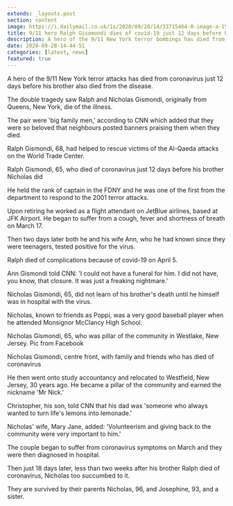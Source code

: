 ```yaml
---
extends: _layouts.post
section: content
image: https://i.dailymail.co.uk/1s/2020/09/28/14/33715464-0-image-a-15_1601299767342.jpg 
title: 9/11 hero Ralph Gisomondi dies of covid-19 just 12 days before his brother Nicholas does too 
description: A hero of the 9/11 New York terror bombings has died from coronavirus just 12 days before his brother also died from the virus.Ralph and Nicholas Gismondi, originally from New York, died 
date: 2020-09-28-14-44-51 
categories: [latest, news] 
featured: true 
--- 
```

A hero of the 9/11 New York terror attacks has died from coronavirus just 12 days before his brother also died from the disease.

The double tragedy saw Ralph and Nicholas Gismondi, originally from Queens, New York, die of the illness.

The pair were 'big family men,' according to CNN which added that they were so beloved that neighbours posted banners praising them when they died.

Ralph Gismondi, 68, had helped to rescue victims of the Al-Qaeda attacks on the World Trade Center.

Ralph Gismondi, 65, who died of coronavirus just 12 days before his brother Nicholas did

He held the rank of captain in the FDNY and he was one of the first from the department to respond to the 2001 terror attacks.

Upon retiring he worked as a flight attendant on JetBlue airlines, based at JFK Airport. He began to suffer from a cough, fever and shortness of breath on March 17.

Then two days later both he and his wife Ann, who he had known since they were teenagers, tested positive for the virus.

Ralph died of complications because of covid-19 on April 5.

Ann Gismondi told CNN: 'I could not have a funeral for him. I did not have, you know, that closure. It was just a freaking nightmare.' 

Nicholas Gismondi, 65, did not learn of his brother's death until he himself was in hospital with the virus.

Nicholas, known to friends as Poppi, was a very good baseball player when he attended Monsignor McClancy High School.

Nicholas Gismondi, 65, who was pillar of the community in Westlake, New Jersey. Pic from Facebook

Nicholas Gismondi, centre front, with family and friends who has died of coronavirus

He then went onto study accountancy and relocated to Westfield, New Jersey, 30 years ago. He became a pillar of the community and earned the nickname 'Mr Nick.'

Christopher, his son, told CNN that his dad was 'someone who always wanted to turn life's lemons into lemonade.'

Nicholas' wife, Mary Jane, added: 'Volunteerism and giving back to the community were very important to him.'

The couple began to suffer from coronavirus symptoms on March and they were then diagnosed in hospital.

Then just 18 days later, less than two weeks after his brother Ralph died of coronavirus, Nicholas too succumbed to it.

They are survived by their parents Nicholas, 96, and Josephine, 93, and a sister.

